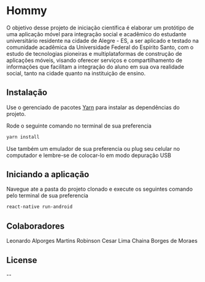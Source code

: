# Hommy

O objetivo desse projeto de iniciação científica é elaborar um protótipo de uma aplicação móvel para integração social e acadêmico do estudante universitário residente na cidade de Alegre - ES, a ser aplicado e testado na comunidade acadêmica da Universidade Federal do Espírito Santo, com o estudo de tecnologias pioneiras e multiplataformas de construção de aplicações móveis, visando oferecer serviços e compartilhamento de informações que facilitam a integração do aluno em sua ova realidade social, tanto na cidade quanto na instituição de ensino.

## Instalação

Use o gerenciado de pacotes [Yarn](https://yarnpkg.com/) para instalar as dependências do projeto.

Rode o seguinte comando no terminal de sua preferencia

```bash
yarn install
```

Use também um emulador de sua preferencia ou plug seu celular no computador e lembre-se de colocar-lo em modo depuração USB

## Iniciando a aplicação

Navegue ate a pasta do projeto clonado e execute os seguintes comando pelo terminal de sua preferencia

```bash
react-native run-android
```

## Colaboradores

Leonardo Alporges Martins
Robinson Cesar Lima
Chaina Borges de Moraes

## License

--

